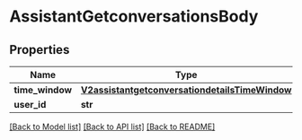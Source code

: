 # AssistantGetconversationsBody

## Properties
Name | Type | Description | Notes
------------ | ------------- | ------------- | -------------
**time_window** | [**V2assistantgetconversationdetailsTimeWindow**](V2assistantgetconversationdetailsTimeWindow.md) |  | [optional] 
**user_id** | **str** |  | [optional] 

[[Back to Model list]](../README.md#documentation-for-models) [[Back to API list]](../README.md#documentation-for-api-endpoints) [[Back to README]](../README.md)

